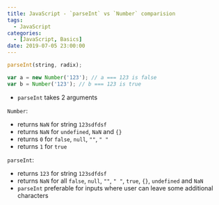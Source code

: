 ```yaml
---
title: JavaScript - `parseInt` vs `Number` comparision
tags:
  - JavaScript
categories:
  - [JavaScript, Basics]
date: 2019-07-05 23:00:00
---
```


```js
parseInt(string, radix);

var a = new Number('123'); // a === 123 is false
var b = Number('123'); // b === 123 is true
```

* `parseInt` takes 2 arguments

`Number`:

* returns `NaN` for string `123sdfdsf`
* returns `NaN` for `undefined`, `NaN` and `{}`
* returns `0` for `false`, `null`, `""`, `" "`
* returns `1` for `true`

`parseInt`:

* returns `123` for string `123sdfdsf`
* returns `NaN` for all `false`, `null`, `""`, `" "`, `true`, `{}`, `undefined` and `NaN`
* `parseInt` preferable for inputs where user can leave some additional characters